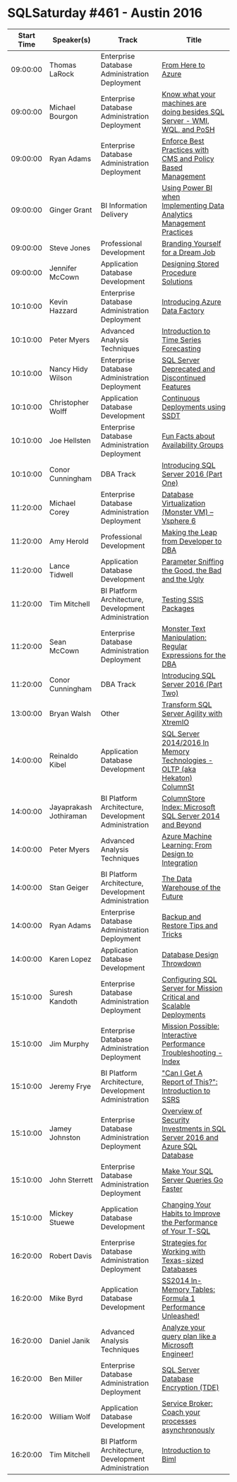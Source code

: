 # SQLSaturday #461 - Austin 2016
Start Time|Speaker(s)|Track|Title
---|---|---|---
09:00:00|Thomas LaRock|Enterprise Database Administration  Deployment|[From Here to Azure](40468.md)
09:00:00|Michael Bourgon|Enterprise Database Administration  Deployment|[Know what your machines are doing besides SQL Server - WMI, WQL, and PoSH](41854.md)
09:00:00|Ryan Adams|Enterprise Database Administration  Deployment|[Enforce Best Practices with CMS and Policy Based Management](41862.md)
09:00:00|Ginger Grant|BI Information Delivery|[Using Power BI when Implementing Data Analytics Management Practices](41901.md)
09:00:00|Steve Jones|Professional Development|[Branding Yourself for a Dream Job](41979.md)
09:00:00|Jennifer McCown|Application  Database Development|[Designing Stored Procedure Solutions](41993.md)
10:10:00|Kevin Hazzard|Enterprise Database Administration  Deployment|[Introducing Azure Data Factory](39001.md)
10:10:00|Peter Myers|Advanced Analysis Techniques|[Introduction to Time Series Forecasting](40628.md)
10:10:00|Nancy Hidy Wilson|Enterprise Database Administration  Deployment|[SQL Server Deprecated and Discontinued Features](41048.md)
10:10:00|Christopher Wolff|Application  Database Development|[Continuous Deployments using SSDT](41415.md)
10:10:00|Joe Hellsten|Enterprise Database Administration  Deployment|[Fun Facts about Availability Groups](41868.md)
10:10:00|Conor Cunningham|DBA Track|[Introducing SQL Server 2016 (Part One)](45750.md)
11:20:00|Michael Corey|Enterprise Database Administration  Deployment|[Database Virtualization (Monster VM) – Vsphere 6](40213.md)
11:20:00|Amy Herold|Professional Development|[Making the Leap from Developer to DBA](41857.md)
11:20:00|Lance Tidwell|Application  Database Development|[Parameter Sniffing the Good, the Bad and the Ugly](41977.md)
11:20:00|Tim Mitchell|BI Platform Architecture, Development  Administration|[Testing SSIS Packages](41989.md)
11:20:00|Sean McCown|Enterprise Database Administration  Deployment|[Monster Text Manipulation: Regular Expressions for the DBA](41999.md)
11:20:00|Conor Cunningham|DBA Track|[Introducing SQL Server 2016 (Part Two)](45751.md)
13:00:00|Bryan Walsh|Other|[Transform SQL Server Agility with XtremIO](45908.md)
14:00:00|Reinaldo Kibel|Application  Database Development|[SQL Server 2014/2016 In Memory Technologies - OLTP (aka Hekaton)  ColumnSt](39077.md)
14:00:00|Jayaprakash Jothiraman|BI Platform Architecture, Development  Administration|[ColumnStore Index: Microsoft SQL Server 2014 and Beyond](39269.md)
14:00:00|Peter Myers|Advanced Analysis Techniques|[Azure Machine Learning: From Design to Integration](40624.md)
14:00:00|Stan Geiger|BI Platform Architecture, Development  Administration|[The Data Warehouse of the Future](41392.md)
14:00:00|Ryan Adams|Enterprise Database Administration  Deployment|[Backup and Restore Tips and Tricks](41863.md)
14:00:00|Karen Lopez|Application  Database Development|[Database Design Throwdown](42371.md)
15:10:00|Suresh Kandoth|Enterprise Database Administration  Deployment|[Configuring SQL Server for Mission Critical and Scalable Deployments](40609.md)
15:10:00|Jim Murphy|Enterprise Database Administration  Deployment|[Mission Possible: Interactive Performance Troubleshooting - Index](41072.md)
15:10:00|Jeremy Frye|BI Platform Architecture, Development  Administration|["Can I Get A Report of This?":  Introduction to SSRS](41844.md)
15:10:00|Jamey Johnston|Enterprise Database Administration  Deployment|[Overview of Security Investments in SQL Server 2016 and Azure SQL Database](41931.md)
15:10:00|John Sterrett|Enterprise Database Administration  Deployment|[Make Your SQL Server Queries Go Faster](41961.md)
15:10:00|Mickey Stuewe|Application  Database Development|[Changing Your Habits to Improve the Performance of Your T-SQL](42021.md)
16:20:00|Robert Davis|Enterprise Database Administration  Deployment|[Strategies for Working with Texas-sized Databases](38606.md)
16:20:00|Mike Byrd|Application  Database Development|[SS2014 In-Memory Tables:  Formula 1 Performance Unleashed!](38759.md)
16:20:00|Daniel Janik|Advanced Analysis Techniques|[Analyze your query plan like a Microsoft Engineer!](39158.md)
16:20:00|Ben Miller|Enterprise Database Administration  Deployment|[SQL Server Database Encryption (TDE)](39789.md)
16:20:00|William Wolf|Application  Database Development|[Service Broker: Coach your processes asynchronously](41145.md)
16:20:00|Tim Mitchell|BI Platform Architecture, Development  Administration|[Introduction to Biml](41990.md)

